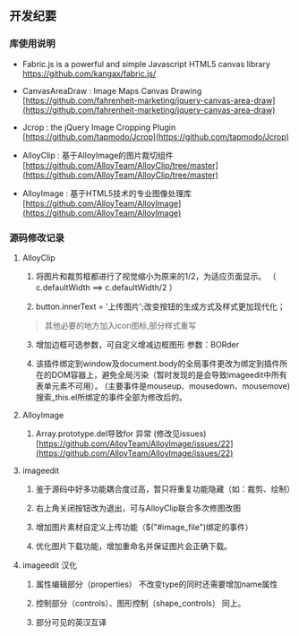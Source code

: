 ## 开发纪要

### 库使用说明

- Fabric.js is a powerful and simple Javascript HTML5 canvas library
[https://github.com/kangax/fabric.js/ ](https://github.com/kangax/fabric.js/ )

- CanvasAreaDraw : Image Maps Canvas Drawing 
[https://github.com/fahrenheit-marketing/jquery-canvas-area-draw](https://github.com/fahrenheit-marketing/jquery-canvas-area-draw)

- Jcrop : the jQuery Image Cropping Plugin
[https://github.com/tapmodo/Jcrop](https://github.com/tapmodo/Jcrop)

- AlloyClip : 基于AlloyImage的图片裁切组件
[https://github.com/AlloyTeam/AlloyClip/tree/master](https://github.com/AlloyTeam/AlloyClip/tree/master)

- AlloyImage : 基于HTML5技术的专业图像处理库
[https://github.com/AlloyTeam/AlloyImage](https://github.com/AlloyTeam/AlloyImage)


### 源码修改记录

1. AlloyClip 

    1. 将图片和裁剪框都进行了视觉缩小为原来的1/2，为适应页面显示。
（ c.defaultWidth ==>  c.defaultWidth/2 ）

    2. button.innerText = '上传图片';改变按钮的生成方式及样式更加现代化；
    > 其他必要的地方加入icon图标,部分样式重写
    
    3. 增加边框可选参数，可自定义增减边框图形 参数：BORder
    
    4. 该插件绑定到window及document.body的全局事件更改为绑定到插件所在的DOM容器上，避免全局污染（暂时发现的是会导致imageedit中所有表单元素不可用）。
    (主要事件是mouseup、mousedown、mousemove)
    搜索_this.el所绑定的事件全部为修改后的。
    
2. AlloyImage 

    1. Array.prototype.del导致for 异常 (修改见issues) 
    [https://github.com/AlloyTeam/AlloyImage/issues/22](https://github.com/AlloyTeam/AlloyImage/issues/22)

3. imageedit

    1. 鉴于源码中好多功能耦合度过高，暂只将重复功能隐藏（如：裁剪、绘制）
    
    2. 右上角关闭按钮改为退出，可与AlloyClip联合多次修图改图
    
    3. 增加图片素材自定义上传功能（$("#image_file")绑定的事件）
    
    4. 优化图片下载功能，增加重命名并保证图片会正确下载。

4. imageedit 汉化

    1. 属性编辑部分（properties）
    不改变type的同时还需要增加name属性
    
    2. 控制部分（controls）、图形控制（shape_controls）
    同上。
    
    3. 部分可见的英汉互译


